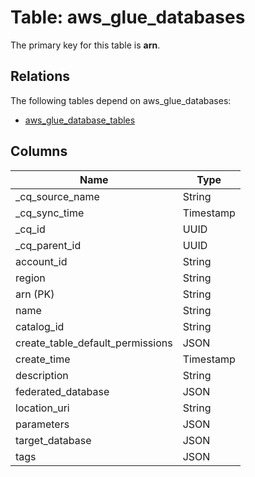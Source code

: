 # Table: aws_glue_databases



The primary key for this table is **arn**.

## Relations

The following tables depend on aws_glue_databases:
  - [aws_glue_database_tables](aws_glue_database_tables.md)

## Columns
| Name          | Type          |
| ------------- | ------------- |
|_cq_source_name|String|
|_cq_sync_time|Timestamp|
|_cq_id|UUID|
|_cq_parent_id|UUID|
|account_id|String|
|region|String|
|arn (PK)|String|
|name|String|
|catalog_id|String|
|create_table_default_permissions|JSON|
|create_time|Timestamp|
|description|String|
|federated_database|JSON|
|location_uri|String|
|parameters|JSON|
|target_database|JSON|
|tags|JSON|